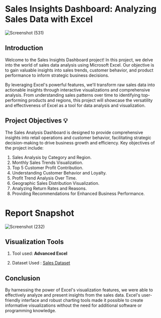 #  Sales Insights Dashboard: Analyzing Sales Data with Excel

![Screenshot (531)](https://github.com/user-attachments/assets/38fccd11-9745-4a56-8352-634f88a5c8fd)

## Introduction

Welcome to the Sales Insights Dashboard project! In this project, we delve into the world of sales data analysis using Microsoft Excel. Our objective is to gain valuable insights into sales trends, customer behavior, and product performance to inform strategic business decisions.

By leveraging Excel's powerful features, we'll transform raw sales data into actionable insights through interactive visualizations and comprehensive analysis. From understanding sales patterns over time to identifying top-performing products and regions, this project will showcase the versatility and effectiveness of Excel as a tool for data analysis and visualization.


## Project Objectives 💡
The Sales Analysis Dashboard is designed to provide comprehensive insights into retail operations and customer behavior, facilitating strategic decision-making to drive business growth and efficiency. Key objectives of the project include:

1) Sales Analysis by Category and Region.
2) Monthly Sales Trends Visualization.
3) Top 5 Customer Profit Contribution.
4) Understanding Customer Behavior and Loyalty.
5) Profit Trend Analysis Over Time.
6) Geographic Sales Distribution Visualization.
7) Analyzing Return Rates and Reasons.
8) Providing Recommendations for Enhanced Business Performance.

 
 # Report Snapshot 

![Screenshot (232)](https://github.com/thecodinganjali/Sales-Dashboard--Advanced-Excel/assets/168422801/cbd1e48e-3008-4e0c-9225-216270a48a3c)

##  Visualization Tools

 1) Tool used: **Advanced Excel**

 2) Dataset Used : [ Sales Dataset](https://github.com/thecodinganjali/Sales-Dashboard--Advanced-Excel/blob/main/Sales%20Raw%20data%20.xlsx)

 ## Conclusion 

By harnessing the power of Excel's visualization features, we were able to effectively analyze and present insights from the sales data. Excel's user-friendly interface and robust charting tools made it possible to create informative visualizations without the need for additional software or programming knowledge.






